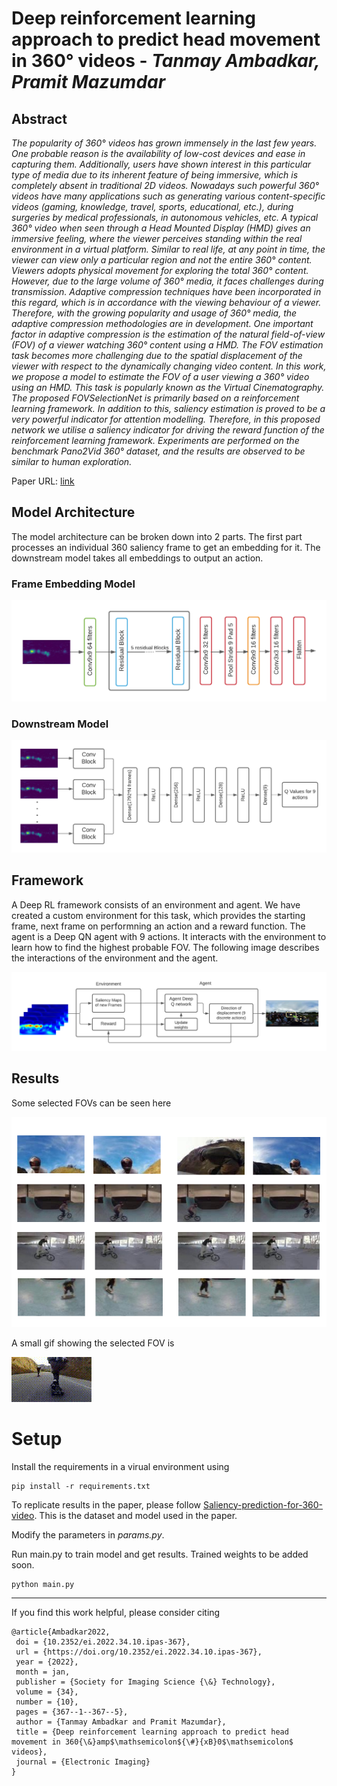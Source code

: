 # Deep reinforcement learning approach to predict head movement in 360° videos - *Tanmay Ambadkar, Pramit Mazumdar*

## Abstract

*The popularity of 360&deg; videos has grown immensely in the last few years. One probable reason is the availability of low-cost devices and ease in capturing them. Additionally, users have shown interest in this particular type of media due to its inherent feature of being immersive, which is completely absent in traditional 2D videos. Nowadays such powerful 360&deg; videos have many applications such as generating various content-specific videos (gaming, knowledge, travel, sports, educational, etc.), during surgeries by medical professionals, in autonomous vehicles, etc. A typical 360&deg; video when seen through a Head Mounted Display (HMD) gives an immersive feeling, where the viewer perceives standing within the real environment in a virtual platform. Similar to real life, at any point in time, the viewer can view only a particular region and not the entire 360&deg; content. Viewers adopts physical movement for exploring the total 360&deg; content. However, due to the large volume of 360&deg; media, it faces challenges during transmission. Adaptive compression techniques have been incorporated in this regard, which is in accordance with the viewing behaviour of a viewer. Therefore, with the growing popularity and usage of 360&deg; media, the adaptive compression methodologies are in development. One important factor in adaptive compression is the estimation of the natural field-of-view (FOV) of a viewer watching 360&deg; content using a HMD. The FOV estimation task becomes more challenging due to the spatial displacement of the viewer with respect to the dynamically changing video content. In this work, we propose a model to estimate the FOV of a user viewing a 360&deg; video using an HMD. This task is popularly known as the Virtual Cinematography. The proposed FOVSelectionNet is primarily based on a reinforcement learning framework. In addition to this, saliency estimation is proved to be a very powerful indicator for attention modelling. Therefore, in this proposed network we utilise a saliency indicator for driving the reward function of the reinforcement learning framework. Experiments are performed on the benchmark Pano2Vid 360&deg; dataset, and the results are observed to be similar to human exploration.*

Paper URL: [link](https://library.imaging.org/ei/articles/34/10/IPAS-367)

## Model Architecture

The model architecture can be broken down into 2 parts. The first part processes an individual 360 saliency frame to get an embedding for it. The downstream model takes all embeddings to output an action. 

### Frame Embedding Model

![frame embedding model](assets/Single_ConvBlock.png)

### Downstream Model

![down stream modek](assets/Final_Model.png)

## Framework

A Deep RL framework consists of an environment and agent. We have created a custom environment for this task, which provides the starting frame, next frame on performning an action and a reward function. The agent is a Deep QN agent with 9 actions. It interacts with the environment to learn how to find the highest probable FOV. The following image describes the interactions of the environment and the agent. 

![framework](assets/block_diagram.png)

## Results

Some selected FOVs can be seen here

![result](assets/results.png)

A small gif showing the selected FOV is

![fov](assets/project1.gif)

# Setup

Install the requirements in a virual environment using 
```
pip install -r requirements.txt
```
To replicate results in the paper, please follow [Saliency-prediction-for-360-video](https://github.com/vhchuong1997/Saliency-prediction-for-360-degree-video). This is the dataset and model used in the paper. 

Modify the parameters in *params.py*.

Run main.py to train model and get results. Trained weights to be added soon.
```
python main.py
```
----
If you find this work helpful, please consider citing
 ```
 @article{Ambadkar2022,
  doi = {10.2352/ei.2022.34.10.ipas-367},
  url = {https://doi.org/10.2352/ei.2022.34.10.ipas-367},
  year = {2022},
  month = jan,
  publisher = {Society for Imaging Science {\&} Technology},
  volume = {34},
  number = {10},
  pages = {367--1--367--5},
  author = {Tanmay Ambadkar and Pramit Mazumdar},
  title = {Deep reinforcement learning approach to predict head movement in 360{\&}amp$\mathsemicolon${\#}{xB}0$\mathsemicolon$ videos},
  journal = {Electronic Imaging}
}
```

